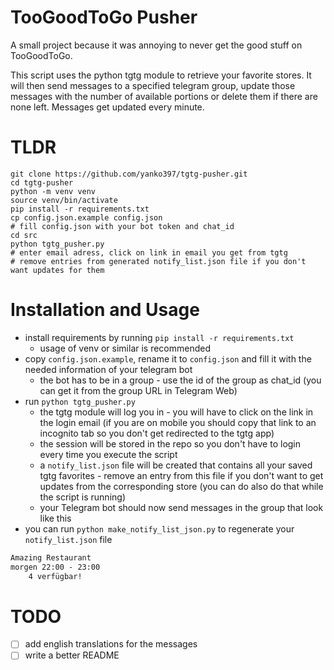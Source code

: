 # TooGoodToGo Pusher

A small project because it was annoying to never get the good stuff on TooGoodToGo.

This script uses the python tgtg module to retrieve your favorite stores. It will then send messages to a specified telegram group, update those messages with the number of available portions or delete them if there are none left.
Messages get updated every minute.

# TLDR

```
git clone https://github.com/yanko397/tgtg-pusher.git
cd tgtg-pusher
python -m venv venv
source venv/bin/activate
pip install -r requirements.txt
cp config.json.example config.json
# fill config.json with your bot token and chat_id
cd src
python tgtg_pusher.py
# enter email adress, click on link in email you get from tgtg
# remove entries from generated notify_list.json file if you don't want updates for them
```

# Installation and Usage

- install requirements by running `pip install -r requirements.txt`
  - usage of venv or similar is recommended
- copy `config.json.example`, rename it to `config.json` and fill it with the needed information of your telegram bot
  - the bot has to be in a group - use the id of the group as chat_id (you can get it from the group URL in Telegram Web)
- run `python tgtg_pusher.py`
  - the tgtg module will log you in - you will have to click on the link in the login email (if you are on mobile you should copy that link to an incognito tab so you don't get redirected to the tgtg app)
  - the session will be stored in the repo so you don't have to login every time you execute the script
  - a `notify_list.json` file will be created that contains all your saved tgtg favorites - remove an entry from this file if you don't want to get updates from the corresponding store (you can do also do that while the script is running)
  - your Telegram bot should now send messages in the group that look like this
- you can run `python make_notify_list_json.py` to regenerate your `notify_list.json` file
```txt
Amazing Restaurant
morgen 22:00 - 23:00
    4 verfügbar!
```

# TODO

- [ ] add english translations for the messages
- [ ] write a better README
